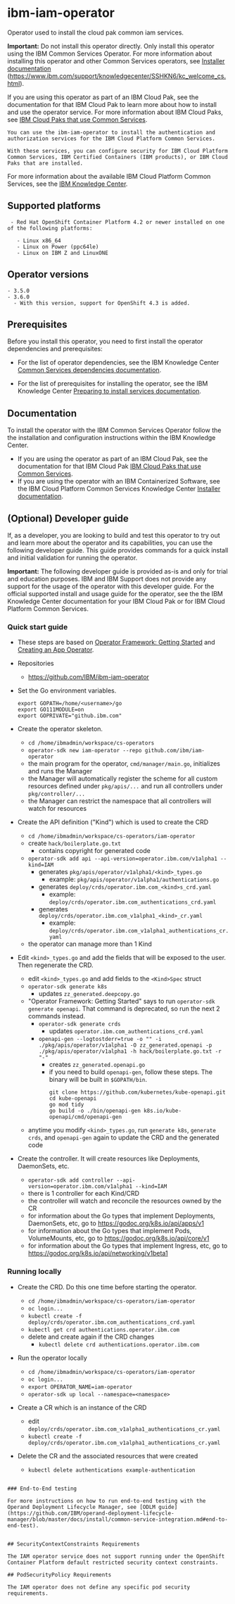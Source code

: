 # ibm-iam-operator
Operator used to install the cloud pak common iam services.

**Important:** Do not install this operator directly. Only install this operator using the IBM Common Services Operator. For more information about installing this operator and other Common Services operators, see [Installer documentation](http://ibm.biz/cpcs_opinstall) (https://www.ibm.com/support/knowledgecenter/SSHKN6/kc_welcome_cs.html).

If you are using this operator as part of an IBM Cloud Pak, see the documentation for that IBM Cloud Pak to learn more about how to install and use the operator service. For more information about IBM Cloud Paks, see [IBM Cloud Paks that use Common Services](http://ibm.biz/cpcs_cloudpaks).

```
You can use the ibm-iam-operator to install the authentication and authorization services for the IBM Cloud Platform Common Services.

With these services, you can configure security for IBM Cloud Platform Common Services, IBM Certified Containers (IBM products), or IBM Cloud Paks that are installed.
```

For more information about the available IBM Cloud Platform Common Services, see the [IBM Knowledge Center](http://ibm.biz/cpcsdocs).

## Supported platforms

```
 - Red Hat OpenShift Container Platform 4.2 or newer installed on one of the following platforms:

   - Linux x86_64
   - Linux on Power (ppc64le)
   - Linux on IBM Z and LinuxONE
```

## Operator versions

```
- 3.5.0
- 3.6.0
  - With this version, support for OpenShift 4.3 is added.
```

## Prerequisites

Before you install this operator, you need to first install the operator dependencies and prerequisites:

- For the list of operator dependencies, see the IBM Knowledge Center [Common Services dependencies documentation](http://ibm.biz/cpcs_opdependencies).

- For the list of prerequisites for installing the operator, see the IBM Knowledge Center [Preparing to install services documentation](http://ibm.biz/cpcs_opinstprereq).

## Documentation

To install the operator with the IBM Common Services Operator follow the the installation and configuration instructions within the IBM Knowledge Center.

- If you are using the operator as part of an IBM Cloud Pak, see the documentation for that IBM Cloud Pak [IBM Cloud Paks that use Common Services](http://ibm.biz/cpcs_cloudpaks).
- If you are using the operator with an IBM Containerized Software, see the IBM Cloud Platform Common Services Knowledge Center [Installer documentation](http://ibm.biz/cpcs_opinstall).

## (Optional) Developer guide

If, as a developer, you are looking to build and test this operator to try out and learn more about the operator and its capabilities, you can use the following developer guide. This guide provides commands for a quick install and initial validation for running the operator.

**Important:** The following developer guide is provided as-is and only for trial and education purposes. IBM and IBM Support does not provide any support for the usage of the operator with this developer guide. For the official supported install and usage guide for the operator, see the the IBM Knowledge Center documentation for your IBM Cloud Pak or for IBM Cloud Platform Common Services.

### Quick start guide

- These steps are based on [Operator Framework: Getting Started](https://github.com/operator-framework/getting-started#getting-started)
  and [Creating an App Operator](https://github.com/operator-framework/operator-sdk#create-and-deploy-an-app-operator).

- Repositories
  - https://github.com/IBM/ibm-iam-operator

- Set the Go environment variables.

  `export GOPATH=/home/<username>/go`  
  `export GO111MODULE=on`  
  `export GOPRIVATE="github.ibm.com"`


- Create the operator skeleton.
  - `cd /home/ibmadmin/workspace/cs-operators`
  - `operator-sdk new iam-operator --repo github.com/ibm/iam-operator`
  - the main program for the operator, `cmd/manager/main.go`, initializes and runs the Manager
  - the Manager will automatically register the scheme for all custom resources defined under `pkg/apis/...`
    and run all controllers under `pkg/controller/...`
  - the Manager can restrict the namespace that all controllers will watch for resources

- Create the API definition ("Kind") which is used to create the CRD
  - `cd /home/ibmadmin/workspace/cs-operators/iam-operator`
  - create `hack/boilerplate.go.txt`
	- contains copyright for generated code
  - `operator-sdk add api --api-version=operator.ibm.com/v1alpha1 --kind=IAM`
	- generates `pkg/apis/operator/v1alpha1/<kind>_types.go`
	  - example: `pkg/apis/operator/v1alpha1/authentications.go`
    - generates `deploy/crds/operator.ibm.com_<kind>s_crd.yaml`
      - example: `deploy/crds/operator.ibm.com_authentications_crd.yaml`
    - generates `deploy/crds/operator.ibm.com_v1alpha1_<kind>_cr.yaml`
      - example: `deploy/crds/operator.ibm.com_v1alpha1_authentications_cr.yaml`
  - the operator can manage more than 1 Kind

- Edit `<kind>_types.go` and add the fields that will be exposed to the user. Then regenerate the CRD.
  - edit `<kind>_types.go` and add fields to the `<Kind>Spec` struct
  - `operator-sdk generate k8s`
	- updates `zz_generated.deepcopy.go`
  - "Operator Framework: Getting Started" says to run `operator-sdk generate openapi`. That command is deprecated, so run the next 2 commands instead.
    - `operator-sdk generate crds`
	  - updates `operator.ibm.com_authentications_crd.yaml`
    - `openapi-gen --logtostderr=true -o "" -i ./pkg/apis/operator/v1alpha1 -O zz_generated.openapi -p ./pkg/apis/operator/v1alpha1 -h hack/boilerplate.go.txt -r "-"`
      - creates `zz_generated.openapi.go`
      - if you need to build `openapi-gen`, follow these steps. The binary will be built in `$GOPATH/bin`.
        ```
        git clone https://github.com/kubernetes/kube-openapi.git
        cd kube-openapi
        go mod tidy
        go build -o ./bin/openapi-gen k8s.io/kube-openapi/cmd/openapi-gen
        ```
  - anytime you modify `<kind>_types.go`, run `generate k8s`, `generate crds`, and `openapi-gen` again to update the CRD and the generated code

- Create the controller. It will create resources like Deployments, DaemonSets, etc.
  - `operator-sdk add controller --api-version=operator.ibm.com/v1alpha1 --kind=IAM`
  - there is 1 controller for each Kind/CRD
  - the controller will watch and reconcile the resources owned by the CR
  - for information about the Go types that implement Deployments, DaemonSets, etc, go to https://godoc.org/k8s.io/api/apps/v1
  - for information about the Go types that implement Pods, VolumeMounts, etc, go to https://godoc.org/k8s.io/api/core/v1
  - for information about the Go types that implement Ingress, etc, go to https://godoc.org/k8s.io/api/networking/v1beta1

### Running locally
- Create the CRD. Do this one time before starting the operator.
  - `cd /home/ibmadmin/workspace/cs-operators/iam-operator`
  - `oc login...`
  - `kubectl create -f deploy/crds/operator.ibm.com_authentications_crd.yaml`
  - `kubectl get crd authentications.operator.ibm.com`
  - delete and create again if the CRD changes
    - `kubectl delete crd authentications.operator.ibm.com`

- Run the operator locally
  - `cd /home/ibmadmin/workspace/cs-operators/iam-operator`
  - `oc login...`
  - `export OPERATOR_NAME=iam-operator`
  - `operator-sdk up local --namespace=<namespace>`

- Create a CR which is an instance of the CRD
  - edit `deploy/crds/operator.ibm.com_v1alpha1_authentications_cr.yaml`
  - `kubectl create -f deploy/crds/operator.ibm.com_v1alpha1_authentications_cr.yaml`

- Delete the CR and the associated resources that were created
  - `kubectl delete authentications example-authentication`
```

### End-to-End testing

For more instructions on how to run end-to-end testing with the Operand Deployment Lifecycle Manager, see [ODLM guide](https://github.com/IBM/operand-deployment-lifecycle-manager/blob/master/docs/install/common-service-integration.md#end-to-end-test).


## SecurityContextConstraints Requirements

The IAM operator service does not support running under the OpenShift Container Platform default restricted security context constraints.

## PodSecurityPolicy Requirements

The IAM operator does not define any specific pod security requirements.
